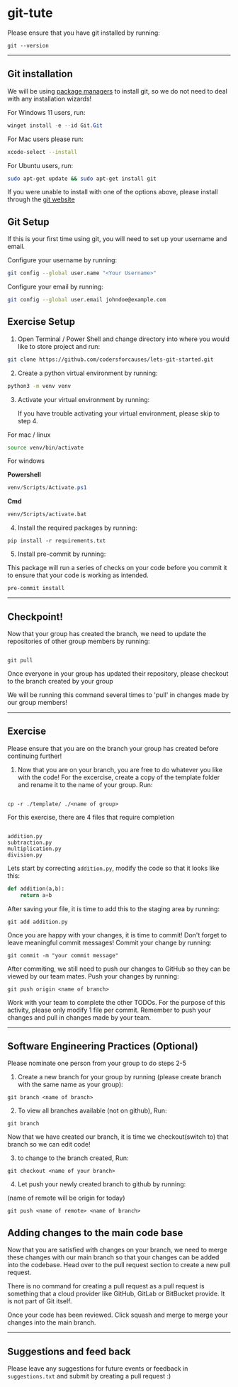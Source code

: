 # git-tute

Please ensure that you have git installed by running:

```
git --version
```

---

## Git installation

We will be using [package managers](https://en.wikipedia.org/wiki/Package_manager) to install git, so we do not need to deal with any installation wizards!

For Windows 11 users, run:

```powershell
winget install -e --id Git.Git
```

For Mac users please run:

```bash
xcode-select --install
```

For Ubuntu users, run:

```bash
sudo apt-get update && sudo apt-get install git
```

If you were unable to install with one of the options above, please install through the [git website](https://git-scm.com/downloads)

## Git Setup

If this is your first time using git, you will need to set up your username and email.

Configure your username by running:

```bash
git config --global user.name "<Your Username>"
```

Configure your email by running:

```bash
git config --global user.email johndoe@example.com
```

## Exercise Setup

1. Open Terminal / Power Shell and change directory into where you would like to store project and run:

```bash
git clone https://github.com/codersforcauses/lets-git-started.git
```

2. Create a python virtual environment by running:

```bash
python3 -m venv venv
```

3. Activate your virtual environment by running:

    If you have trouble activating your virtual environment, please skip to step 4.

For mac / linux

```bash
source venv/bin/activate
```

For windows

**Powershell**

```powershell
venv/Scripts/Activate.ps1
```

**Cmd**

```cmd
venv/Scripts/activate.bat
```

4. Install the required packages by running:

```
pip install -r requirements.txt
```

5. Install pre-commit by running:

This package will run a series of checks on your code before you commit it to ensure that your code is working as intended.

```
pre-commit install
```

---

## Checkpoint!

Now that your group has created the branch, we need to update the repositories of other group members by running:

```

git pull

```

Once everyone in your group has updated their repository, please checkout to the branch created by your group

We will be running this command several times to 'pull' in changes made by our group members!

---

## Exercise

Please ensure that you are on the branch your group has created before continuing further!

1. Now that you are on your branch, you are free to do whatever you like with the code! For the excercise, create a copy of the template folder and rename it to the name of your group. Run:

```

cp -r ./template/ ./<name of group>

```

For this exercise, there are 4 files that require completion

```

addition.py
subtraction.py
multiplication.py
division.py

```

Lets start by correcting `addition.py`, modify the code so that it looks like this:

```py
def addition(a,b):
    return a+b
```

After saving your file, it is time to add this to the staging area by running:

```
git add addition.py
```

Once you are happy with your changes, it is time to commit! Don't forget to leave meaningful commit messages! Commit your change by running:

```
git commit -m "your commit message"
```

After commiting, we still need to push our changes to GitHub so they can be viewed by our team mates.
Push your changes by running:

```
git push origin <name of branch>
```

Work with your team to complete the other TODOs. For the purpose of this activity, please only modify 1 file per commit. Remember to push your changes and pull in changes made by your team.

---

## Software Engineering Practices (Optional)

Please nominate one person from your group to do steps 2-5

1. Create a new branch for your group by running (please create branch with the same name as your group):

```
git branch <name of branch>
```

2. To view all branches available (not on github), Run:

```
git branch
```

Now that we have created our branch, it is time we checkout(switch to) that branch so we can edit code!

3. to change to the branch created, Run:

```
git checkout <name of your branch>
```

4. Let push your newly created branch to github by running:

(name of remote will be origin for today)

```
git push <name of remote> <name of branch>
```

## Adding changes to the main code base

Now that you are satisfied with changes on your branch, we need to merge these changes with our main branch so that your changes can be added into the codebase. Head over to the pull request section to create a new pull request.

There is no command for creating a pull request as a pull request is something that a cloud provider like GitHub, GitLab or BitBucket provide. It is not part of Git itself.

Once your code has been reviewed. Click squash and merge to merge your changes into the main branch.

---

## Suggestions and feed back

Please leave any suggestions for future events or feedback in `suggestions.txt` and submit by creating a pull request :)
